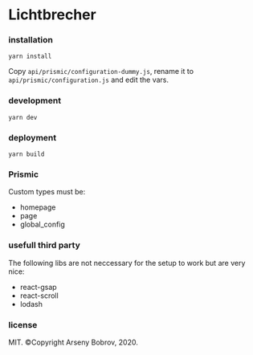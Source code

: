 # Lichtbrecher

### installation
```yarn install```

Copy ```api/prismic/configuration-dummy.js```, rename it to ```api/prismic/configuration.js``` and edit the vars.


### development
```yarn dev```


### deployment
```yarn build```


### Prismic
Custom types must be:

 - homepage
 - page
 - global_config
 
 
 ### usefull third party
 The following libs are not neccessary for the setup to work but are very nice:
 
 - react-gsap
 - react-scroll
 - lodash


### license
MIT. ©Copyright Arseny Bobrov, 2020.
